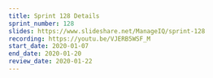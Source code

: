 ```yaml
---
title: Sprint 128 Details
sprint_number: 128
slides: https://www.slideshare.net/ManageIQ/sprint-128
recording: https://youtu.be/VJERB5WSF_M
start_date: 2020-01-07
end_date: 2020-01-20
review_date: 2020-01-22
---
```

